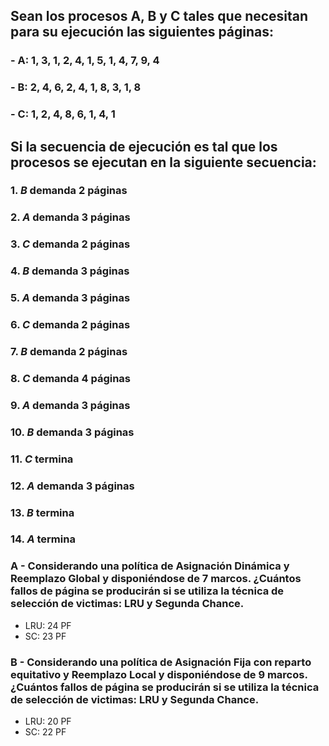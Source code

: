 ## Sean los procesos A, B y C tales que necesitan para su ejecución las siguientes páginas: 

### - A: 1, 3, 1, 2, 4, 1, 5, 1, 4, 7, 9, 4
### - B: 2, 4, 6, 2, 4, 1, 8, 3, 1, 8 
### - C: 1, 2, 4, 8, 6, 1, 4, 1 

## Si la secuencia de ejecución es tal que los procesos se ejecutan en la siguiente secuencia:

### 1. *B* demanda 2 páginas 
### 2. *A* demanda 3 páginas 
### 3. *C* demanda 2 páginas 
### 4. *B* demanda 3 páginas 
### 5. *A* demanda 3 páginas 
### 6. *C* demanda 2 páginas 
### 7. *B* demanda 2 páginas 
### 8. *C* demanda 4 páginas 
### 9. *A* demanda 3 páginas 
### 10. *B* demanda 3 páginas 
### 11. *C* termina 
### 12. *A* demanda 3 páginas 
### 13. *B* termina 
### 14. *A* termina

### A - Considerando una política de Asignación Dinámica y Reemplazo Global y  disponiéndose de 7 marcos. ¿Cuántos fallos de página se producirán si se utiliza la técnica de selección de victimas: LRU y Segunda Chance.

- LRU: 24 PF
- SC: 23 PF

### B - Considerando una política de Asignación Fija con reparto equitativo y Reemplazo Local y disponiéndose de 9 marcos. ¿Cuántos fallos de página se producirán si se utiliza la técnica de selección de victimas: LRU y Segunda Chance.

- LRU: 20 PF
- SC: 22 PF
